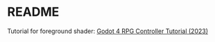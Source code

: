 # README

Tutorial for foreground shader: [Godot 4 RPG Controller Tutorial (2023)](https://youtu.be/0T-FMkSru64?si=2tzUDlotZ1CWQvcA)
